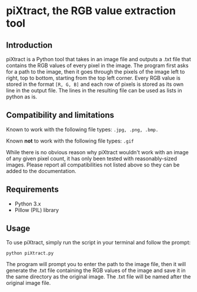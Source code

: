 # piXtract, the RGB value extraction tool

## Introduction
piXtract is a Python tool that takes in an image file and outputs a .txt file that contains the RGB values of every pixel in the image. The program first asks for a path to the image, then it goes through the pixels of the image left to right, top to bottom, starting from the top left corner. Every RGB value is stored in the format ```[R, G, B]``` and each row of pixels is stored as its own line in the output file. The lines in the resulting file can be used as lists in python as is.
## Compatibility and limitations
Known to work with the following file types: ```.jpg, .png, .bmp.```

Known __not__ to work with the following file types: ```.gif```

While there is no obvious reason why piXtract wouldn't work with an image of any given pixel count, it has only been tested with reasonably-sized images. Please report all compatibilities not listed above so they can be added to the documentation.
## Requirements
- Python 3.x
- Pillow (PIL) library
## Usage
To use piXtract, simply run the script in your terminal and follow the prompt:

```python piXtract.py```

The program will prompt you to enter the path to the image file, then it will generate the .txt file containing the RGB values of the image and save it in the same directory as the original image. The .txt file will be named after the original image file.
